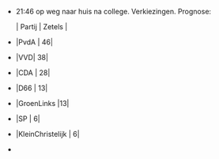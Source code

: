 - 21:46 	op weg naar huis na college. Verkiezingen. Prognose:
  
  | Partij | Zetels |
- |PvdA | 46|
- |VVD| 38|
- |CDA 		      |  28|
- |D66 		   |     13|
- |GroenLinks 		|13|
- |SP		                  | 6|
- |KleinChristelijk   |  6|
-